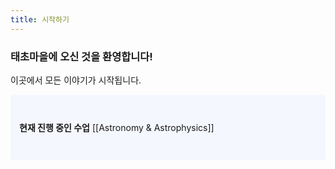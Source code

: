 ```yaml
---
title: 시작하기
---
```


### 태초마을에 오신 것을 환영합니다!

이곳에서 모든 이야기가 시작됩니다.

<p style="padding: 3em 1em; background: #f5f7ff; border-radius: 4px;">
<span style="font-weight: bold">현재 진행 중인 수업</span> [[Astronomy & Astrophysics]]
</p>